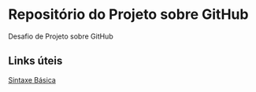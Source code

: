 # Repositório do Projeto sobre GitHub
Desafio de Projeto sobre GitHub

## Links úteis
[Sintaxe Básica](https://markdownguide.org/basic-syntax/)
